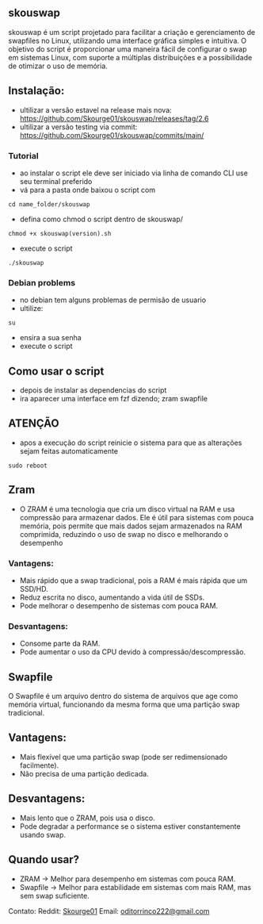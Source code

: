 ## skouswap

skouswap é um script projetado para facilitar a criação e gerenciamento de swapfiles no Linux, utilizando uma interface gráfica simples e intuitiva. O objetivo do script é proporcionar uma maneira fácil de configurar o swap em sistemas Linux, com suporte a múltiplas distribuições e a possibilidade de otimizar o uso de memória.

## Instalação:
- ultilizar a versão estavel na release mais nova: https://github.com/Skourge01/skouswap/releases/tag/2.6
- ultilizar a versão testing via commit: https://github.com/Skourge01/skouswap/commits/main/

### Tutorial
- ao instalar o script ele deve ser iniciado via linha de comando CLI use seu terminal preferido
- vá para a pasta onde baixou o script com
```
cd name_folder/skouswap
```
- defina como chmod o script dentro de skouswap/
```
chmod +x skouswap(version).sh
```
- execute o script
```
./skouswap 
```
### Debian problems 
- no debian tem alguns problemas de permisão de usuario
- ultilize:
```
su 
```
- ensira a sua senha
- execute o script
## Como usar o script 
- depois de instalar as dependencias do script
- ira aparecer uma interface em fzf dizendo;
zram
swapfile
## ATENÇÃO
- apos a execução do script reinicie o sistema para que as alterações sejam feitas automaticamente
```
sudo reboot
```
## Zram 
- O ZRAM é uma tecnologia que cria um disco virtual na RAM e usa compressão para armazenar dados. Ele é útil para sistemas com pouca memória, pois permite que mais dados sejam armazenados na RAM comprimida, reduzindo o uso de swap no disco e melhorando o desempenho
### Vantagens:
- Mais rápido que a swap tradicional, pois a RAM é mais rápida que um SSD/HD.
- Reduz escrita no disco, aumentando a vida útil de SSDs.
- Pode melhorar o desempenho de sistemas com pouca RAM.

### Desvantagens:
- Consome parte da RAM.
- Pode aumentar o uso da CPU devido à compressão/descompressão.
## Swapfile
O Swapfile é um arquivo dentro do sistema de arquivos que age como memória virtual, funcionando da mesma forma que uma partição swap tradicional.

## Vantagens:
- Mais flexível que uma partição swap (pode ser redimensionado facilmente).
- Não precisa de uma partição dedicada.

## Desvantagens:
- Mais lento que o ZRAM, pois usa o disco.
- Pode degradar a performance se o sistema estiver constantemente usando swap.

## Quando usar?
- ZRAM → Melhor para desempenho em sistemas com pouca RAM.
- Swapfile → Melhor para estabilidade em sistemas com mais RAM, mas sem swap suficiente.

Contato:
Reddit: [Skourge01](https://www.reddit.com/user/Skourge01/)
Email: oditorrinco222@gmail.com
